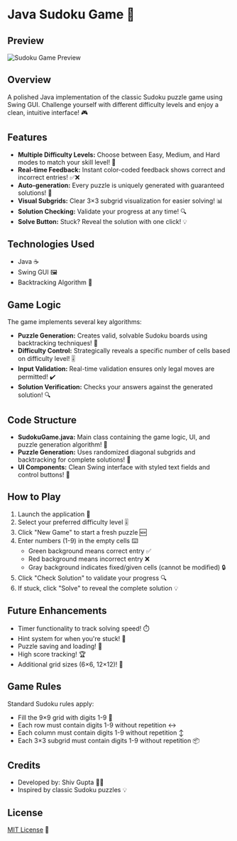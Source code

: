 # Java Sudoku Game 🧩

## Preview
![Sudoku Game Preview](https://github.com/username/java-sudoku-game/raw/main/screenshots/game-preview.png)

## Overview
A polished Java implementation of the classic Sudoku puzzle game using Swing GUI. Challenge yourself with different difficulty levels and enjoy a clean, intuitive interface! 🎮

## Features
* **Multiple Difficulty Levels:** Choose between Easy, Medium, and Hard modes to match your skill level! 🔢
* **Real-time Feedback:** Instant color-coded feedback shows correct and incorrect entries! ✅❌
* **Auto-generation:** Every puzzle is uniquely generated with guaranteed solutions! 🎲
* **Visual Subgrids:** Clear 3×3 subgrid visualization for easier solving! 📊
* **Solution Checking:** Validate your progress at any time! 🔍
* **Solve Button:** Stuck? Reveal the solution with one click! 💡

## Technologies Used
* Java ☕
* Swing GUI 🖼️
* Backtracking Algorithm 🧠

## Game Logic
The game implements several key algorithms:
* **Puzzle Generation:** Creates valid, solvable Sudoku boards using backtracking techniques! 🧩
* **Difficulty Control:** Strategically reveals a specific number of cells based on difficulty level! 🎚️
* **Input Validation:** Real-time validation ensures only legal moves are permitted! ✔️
* **Solution Verification:** Checks your answers against the generated solution! 🔍

## Code Structure
* **SudokuGame.java:** Main class containing the game logic, UI, and puzzle generation algorithm! 📜
* **Puzzle Generation:** Uses randomized diagonal subgrids and backtracking for complete solutions! 🎲
* **UI Components:** Clean Swing interface with styled text fields and control buttons! 🎨

## How to Play
1. Launch the application 🚀
2. Select your preferred difficulty level 🎚️
3. Click "New Game" to start a fresh puzzle 🆕
4. Enter numbers (1-9) in the empty cells ⌨️
   - Green background means correct entry ✅
   - Red background means incorrect entry ❌
   - Gray background indicates fixed/given cells (cannot be modified) 🔒
5. Click "Check Solution" to validate your progress 🔍
6. If stuck, click "Solve" to reveal the complete solution 💡

## Future Enhancements
* Timer functionality to track solving speed! ⏱️
* Hint system for when you're stuck! 💭
* Puzzle saving and loading! 💾
* High score tracking! 🏆
* Additional grid sizes (6×6, 12×12)! 📏

## Game Rules
Standard Sudoku rules apply:
* Fill the 9×9 grid with digits 1-9 🔢
* Each row must contain digits 1-9 without repetition ↔️
* Each column must contain digits 1-9 without repetition ↕️
* Each 3×3 subgrid must contain digits 1-9 without repetition 📦

## Credits
* Developed by: Shiv Gupta 👨‍💻
* Inspired by classic Sudoku puzzles 💡

## License
[MIT License](LICENSE) 📝
